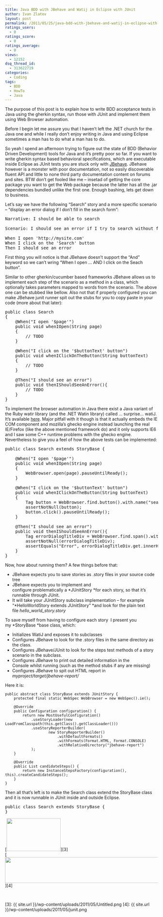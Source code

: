 ```yaml
---
title: Java BDD with JBehave and Watij in Eclipse with JUnit
author: Ivan Zlatev
layout: post
permalink: /2011/05/25/java-bdd-with-jbehave-and-watij-in-eclipse-with-junit/
ratings_users:
  - 0
ratings_score:
  - 0
ratings_average:
  - 0
views:
  - 12152
dsq_thread_id:
  - 313622719
categories:
  - Coding
tags:
  - BDD
  - HowTo
  - Java
---
```

The purpose of this post is to explain how to write BDD acceptance tests in Java using the gherkin syntax, run those with JUnit and implement them using Web Browser automation.

Before I begin let me assure you that I haven&#8217;t left the .NET church for the Java one and while I really don&#8217;t enjoy writing in Java and using Eclipse sometimes a man has to do what a man has to do.

So yeah I spend an afternoon trying to figure out the state of BDD (Behavior Driven Development) tools for Java and it&#8217;s pretty poor so far. If you want to write gherkin syntax based behavioral specifications, which are executable inside Eclipse as JUnit tests you are stuck only with [JBehave][1]. JBehave however is a monster with poor documentation, not so easily discoverable fluent API and little to none third party documentation content on forums and sites. BTW don&#8217;t get fooled like me &#8211; insetad of getting the core package you want to get the Web package because the latter has all the .jar dependencies bundled unlike the first one. Enough bashing, lets get down to business.

Let&#8217;s say we have the following &#8220;Search&#8221; story and a more specific scenario &#8211; &#8220;display an error dialog if I don&#8217;t fill in the search form&#8221;:

<pre class="brush: plain; title: ; notranslate" title="">Narrative: I should be able to search

Scenario: I should see an error if I try to search without filling in the search form fields.

When I open 'http://mysite.com'
When I click on the 'Search' button
Then I should see an error</pre>

First thing you will notice is that JBehave doesn&#8217;t support the &#8220;And&#8221; keyword so we can&#8217;t wring &#8220;When I open &#8230; AND I click on the Seach button&#8221;.

Similar to other gherkin/cucumber based frameworks JBehave allows us to implement each step of the scenario as a method in a class, which optionally takes parameters mapped to words from the scenario. The above one can be stubbed like bellow. Also not that if properly configured you can make JBehave junit runner spit out the stubs for you to copy paste in your code (more about that later):

<pre class="brush: java; title: ; notranslate" title="">public class Search
{
	@When("I open '$page'")
	public void whenIOpen(String page)
	{
		// TODO
	}

	@When("I click on the '$buttonText' button")
	public void whenIClickOnTheButton(String buttonText)
	{
		// TODO
	}

	@Then("I should see an error")
	public void thenIShouldSeeAnError(){
		// TODO
	}
}</pre>

To implement the browser automation in Java there exist a Java variant of the Ruby watir library (and the .NET Watin library) called &#8230; surprise&#8230; watiJ. It&#8217;s available [here][2]. Major pitfall with it though is that it actually embeds the IE COM component and mozilla&#8217;s ghecko engine instead launching the real IE/Firefox (like the above mentioned framework do) and it only supports IE6 and I saw some C++ runtime problems with the ghecko engine. Nevertheless to give you a feel of how the above tests can be implemented:

<pre class="brush: java; title: ; notranslate" title="">public class Search extends StoryBase {

	@When("I open '$page'")
	public void whenIOpen(String page)
	{
		WebBrowser.open(page).pauseUntilReady();
	}

	@When("I click on the '$buttonText' button")
	public void whenIClickOnTheButton(String buttonText)
	{
		Tag button = WebBrowser.find.button().with.name("search");
		assertNotNull(button);
		button.click().pauseUntilReady();
	}

	@Then("I should see an error")
	public void thenIShouldSeeAnError(){
		Tag errorDialogTitleDiv = WebBrowser.find.span().with.className("dijitDialogTitle");
		assertNotNull(errorDialogTitleDiv);
		assertEquals("Error", errorDialogTitleDiv.get.innerHTML());
	}
}</pre>

Now, how about running them? A few things before that:

  * JBehave expects you to save stories as .story files in your source code tree
  * JBehave expects you to implement and configure problematically a *JUnitStory *for each story, so that it&#8217;s runnable through JUnit.
  * It will take your JUnitStory subclass implementation &#8211; for example &#8220;*HelloWorldStory extends JUnitStory&#8221; *and look for the plain text file *hello\_world\_story.story*

To save myself from having to configure each story  I present you my *StoryBase *base class, which:

  * Initializes WatiJ and exposes it to subclasses
  * Configures JBehave to look for the .story files in the same directory as the class.
  * Configures JBehave/JUnit to look for the steps test methods of a story scenario in the subclass.
  * Configures JBehave to print out detailed information in the Console whilst running (such as the method stubs if any are missing)
  * Configures JBehave to spit out HTML report in *myproject/target/jbehave-report/*

Here it is:

```
public abstract class StoryBase extends JUnitStory {
    protected final static WebSpec WebBrowser = new WebSpec().ie();

    @Override
    public Configuration configuration() {
        return new MostUsefulConfiguration()
            .useStoryLoader(new LoadFromClasspath(this.getClass().getClassLoader()))
    	    .useStoryReporterBuilder(
    	    		new StoryReporterBuilder()
    	    			.withDefaultFormats()
    	    			.withFormats(Format.HTML, Format.CONSOLE)
    	    			.withRelativeDirectory("jbehave-report")
			);
    }

    @Override
    public List candidateSteps() {
        return new InstanceStepsFactory(configuration(), this).createCandidateSteps();
    }
}
```

Then all that&#8217;s left is to make the Search class extend the StoryBase class and it is now runnable in JUnit inside and outside Eclipse.

<pre class="brush: java; title: ; notranslate" title="">public class Search extends StoryBase {
}</pre>

[<img class="aligncenter size-full wp-image-764" title="Project Tree" src="{{ site.url }}/wp-content/uploads/2011/05/Untitled.png" alt="" width="178" height="108" />][3]  
[<img class="aligncenter size-full wp-image-763" title="junit" src="{{ site.url }}/wp-content/uploads/2011/05/junit.png" alt="" width="649" height="85" />][4]

&nbsp;

 [1]: http://jbehave.org/
 [2]: http://watij.com/
 [3]: {{ site.url }}/wp-content/uploads/2011/05/Untitled.png
 [4]: {{ site.url }}/wp-content/uploads/2011/05/junit.png